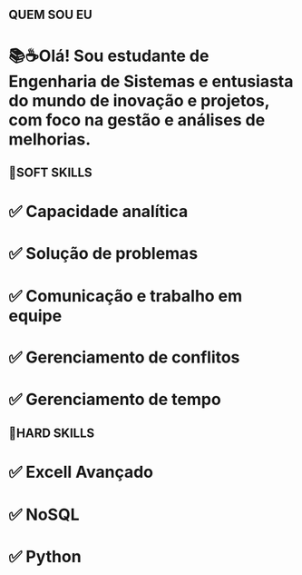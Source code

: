 ## QUEM SOU EU

  # 📚☕Olá! Sou estudante de Engenharia de Sistemas e entusiasta do mundo de inovação e projetos, com foco na gestão e análises de melhorias.

## 📌SOFT SKILLS

  # ✅ Capacidade analítica
  # ✅ Solução de problemas
  # ✅ Comunicação e trabalho em equipe
  # ✅ Gerenciamento de conflitos
  # ✅ Gerenciamento de tempo

## 📌HARD SKILLS

  # ✅ Excell Avançado
  # ✅ NoSQL
  # ✅ Python
